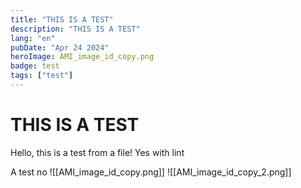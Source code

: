 ```yaml
---
title: "THIS IS A TEST"
description: "THIS IS A TEST"
lang: "en"
pubDate: "Apr 24 2024"
heroImage: AMI_image_id_copy.png
badge: test
tags: ["test"]
---
```


# THIS IS A TEST

Hello, this is a test from a file! Yes with lint

A test no
![[AMI_image_id_copy.png]]
![[AMI_image_id_copy_2.png]]